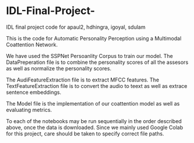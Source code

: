 # IDL-Final-Project-
IDL final project code for apaul2, hdhingra, igoyal, sdulam

This is the code for Automatic Personality Perception using a Multimodal Coattention Network.

We have used the SSPNet Persoanlity Corpus to train our model. 
The DataPreperation file is to combine the personality scores of all the assesors as well as normalize the personality scores. 

The AudiFeatureExtraction file is to extract MFCC features. The TextFeatureExtraction file is to convert the audio to teext as well as extrace sentence embeddings. 

The Model file is the implementation of our coattention model as well as evaluating metrics. 

To each of the notebooks may be run sequentially in the order described above, once the data is downloaded. 
Since we mainly used Google Colab for this project, care should be taken to specify correct file paths. 
